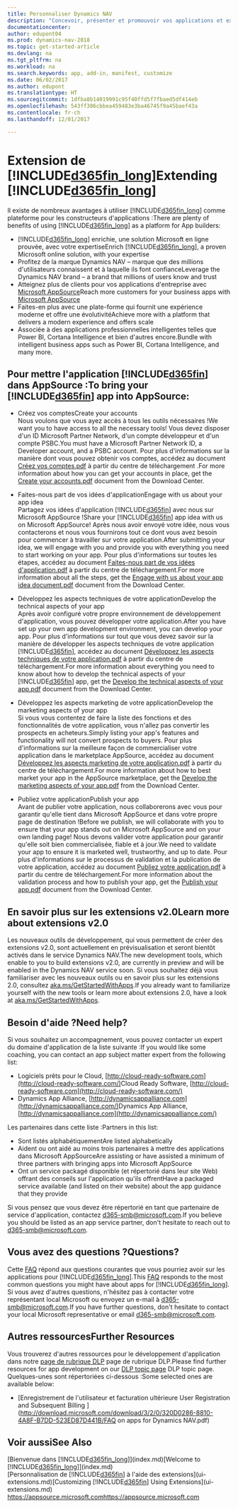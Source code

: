 ```yaml
---
title: Personnaliser Dynamics NAV
description: "Concevoir, présenter et promouvoir vos applications et extensions pour Dynamics NAV."
documentationcenter: 
author: edupont04
ms.prod: dynamics-nav-2018
ms.topic: get-started-article
ms.devlang: na
ms.tgt_pltfrm: na
ms.workload: na
ms.search.keywords: app, add-in, manifest, customize
ms.date: 06/02/2017
ms.author: edupont
ms.translationtype: HT
ms.sourcegitcommit: 1dfba8b14019991c95f40ffd5f7fbaed5df414eb
ms.openlocfilehash: 543ff306cbbea459483e3ba46745f9a45baef43a
ms.contentlocale: fr-ch
ms.lasthandoff: 12/01/2017

---
```

# <a name="extending-included365finlongincludesd365finlongmdmd"></a><span data-ttu-id="79ad7-103">Extension de [!INCLUDE[d365fin_long](includes/d365fin_long_md.md)]</span><span class="sxs-lookup"><span data-stu-id="79ad7-103">Extending [!INCLUDE[d365fin_long](includes/d365fin_long_md.md)]</span></span>
<span data-ttu-id="79ad7-104">Il existe de nombreux avantages à utiliser [!INCLUDE[d365fin_long](includes/d365fin_long_md.md)] comme plateforme pour les constructeurs d'applications :</span><span class="sxs-lookup"><span data-stu-id="79ad7-104">There are plenty of benefits of using [!INCLUDE[d365fin_long](includes/d365fin_long_md.md)] as a platform for App builders:</span></span>

* <span data-ttu-id="79ad7-105">[!INCLUDE[d365fin_long](includes/d365fin_long_md.md)] enrichie, une solution Microsoft en ligne prouvée, avec votre expertise</span><span class="sxs-lookup"><span data-stu-id="79ad7-105">Enrich [!INCLUDE[d365fin_long](includes/d365fin_long_md.md)], a proven Microsoft online solution, with your expertise</span></span>  
* <span data-ttu-id="79ad7-106">Profitez de la marque Dynamics NAV – marque que des millions d'utilisateurs connaissent et à laquelle ils font confiance</span><span class="sxs-lookup"><span data-stu-id="79ad7-106">Leverage the Dynamics NAV brand – a brand that millions of users know and trust</span></span>  
* <span data-ttu-id="79ad7-107">Atteignez plus de clients pour vos applications d'entreprise avec [Microsoft AppSource](https://appsource.microsoft.com/)</span><span class="sxs-lookup"><span data-stu-id="79ad7-107">Reach more customers for your business apps with [Microsoft AppSource](https://appsource.microsoft.com/)</span></span>  
* <span data-ttu-id="79ad7-108">Faites-en plus avec une plate-forme qui fournit une expérience moderne et offre une évolutivité</span><span class="sxs-lookup"><span data-stu-id="79ad7-108">Achieve more with a platform that delivers a modern experience and offers scale</span></span>  
* <span data-ttu-id="79ad7-109">Associée à des applications professionnelles intelligentes telles que Power BI, Cortana Intelligence et bien d'autres encore.</span><span class="sxs-lookup"><span data-stu-id="79ad7-109">Bundle with intelligent business apps such as Power BI, Cortana Intelligence, and many more.</span></span>  

## <a name="to-bring-your-included365finincludesd365finmdmd-app-into-appsource"></a><span data-ttu-id="79ad7-110">Pour mettre l'application [!INCLUDE[d365fin](includes/d365fin_md.md)] dans AppSource :</span><span class="sxs-lookup"><span data-stu-id="79ad7-110">To bring your [!INCLUDE[d365fin](includes/d365fin_md.md)] app into AppSource:</span></span>
+ <span data-ttu-id="79ad7-111">Créez vos comptes</span><span class="sxs-lookup"><span data-stu-id="79ad7-111">Create your accounts</span></span>  
<span data-ttu-id="79ad7-112">Nous voulons que vous ayez accès à tous les outils nécessaires !</span><span class="sxs-lookup"><span data-stu-id="79ad7-112">We want you to have access to all the necessary tools!</span></span> <span data-ttu-id="79ad7-113">Vous devez disposer d'un ID Microsoft Partner Network, d'un compte développeur et d'un compte PSBC.</span><span class="sxs-lookup"><span data-stu-id="79ad7-113">You must have a Microsoft Partner Network ID, a Developer account, and a PSBC account.</span></span>
<span data-ttu-id="79ad7-114">Pour plus d'informations sur la manière dont vous pouvez obtenir vos comptes, accédez au document [Créez vos comptes.pdf](https://go.microsoft.com/fwlink/?linkid=841514) à partir du centre de téléchargement .</span><span class="sxs-lookup"><span data-stu-id="79ad7-114">For more information about how you can get your accounts in place, get the [Create your accounts.pdf](https://go.microsoft.com/fwlink/?linkid=841514) document from the Download Center.</span></span>

+ <span data-ttu-id="79ad7-115">Faites-nous part de vos idées d'application</span><span class="sxs-lookup"><span data-stu-id="79ad7-115">Engage with us about your app idea</span></span>  
<span data-ttu-id="79ad7-116">Partagez vos idées d'application [!INCLUDE[d365fin](includes/d365fin_md.md)] avec nous sur Microsoft AppSource !</span><span class="sxs-lookup"><span data-stu-id="79ad7-116">Share your [!INCLUDE[d365fin](includes/d365fin_md.md)] app idea with us on Microsoft AppSource!</span></span> <span data-ttu-id="79ad7-117">Après nous avoir envoyé votre idée, nous vous contacterons et nous vous fournirons tout ce dont vous avez besoin pour commencer à travailler sur votre application.</span><span class="sxs-lookup"><span data-stu-id="79ad7-117">After submitting your idea, we will engage with you and provide you with everything you need to start working on your app.</span></span>
<span data-ttu-id="79ad7-118">Pour plus d'informations sur toutes les étapes, accédez au document [Faites-nous part de vos idées d'application.pdf](https://go.microsoft.com/fwlink/?linkid=841515) à partir du centre de téléchargement.</span><span class="sxs-lookup"><span data-stu-id="79ad7-118">For more information about all the steps, get the [Engage with us about your app idea document.pdf](https://go.microsoft.com/fwlink/?linkid=841515) document from the Download Center.</span></span>

+ <span data-ttu-id="79ad7-119">Développez les aspects techniques de votre application</span><span class="sxs-lookup"><span data-stu-id="79ad7-119">Develop the technical aspects of your app</span></span>    
<span data-ttu-id="79ad7-120">Après avoir configuré votre propre environnement de développement d'application, vous pouvez développer votre application.</span><span class="sxs-lookup"><span data-stu-id="79ad7-120">After you have set up your own app development environment, you can develop your app.</span></span>
<span data-ttu-id="79ad7-121">Pour plus d'informations sur tout que vous devez savoir sur la manière de développer les aspects techniques de votre application [!INCLUDE[d365fin](includes/d365fin_md.md)], accédez au document [Développez les aspects techniques de votre application.pdf](https://go.microsoft.com/fwlink/?linkid=841516) à partir du centre de téléchargement.</span><span class="sxs-lookup"><span data-stu-id="79ad7-121">For more information about everything you need to know about how to develop the technical aspects of your [!INCLUDE[d365fin](includes/d365fin_md.md)] app, get the [Develop the technical aspects of your app.pdf](https://go.microsoft.com/fwlink/?linkid=841516) document from the Download Center.</span></span>

+ <span data-ttu-id="79ad7-122">Développez les aspects marketing de votre application</span><span class="sxs-lookup"><span data-stu-id="79ad7-122">Develop the marketing aspects of your app</span></span>  
<span data-ttu-id="79ad7-123">Si vous vous contentez de faire la liste des fonctions et des fonctionnalités de votre application, vous n'allez pas convertir les prospects en acheteurs.</span><span class="sxs-lookup"><span data-stu-id="79ad7-123">Simply listing your app's features and functionality will not convert prospects to buyers.</span></span> <span data-ttu-id="79ad7-124">Pour plus d'informations sur la meilleure façon de commercialiser votre application dans le marketplace AppSource, accédez au document [Développez les aspects marketing de votre application.pdf](https://go.microsoft.com/fwlink/?linkid=841518) à partir du centre de téléchargement.</span><span class="sxs-lookup"><span data-stu-id="79ad7-124">For more information about how to best market your app in the AppSource marketplace, get the [Develop the marketing aspects of your app.pdf](https://go.microsoft.com/fwlink/?linkid=841518) from the Download Center.</span></span>

+ <span data-ttu-id="79ad7-125">Publiez votre application</span><span class="sxs-lookup"><span data-stu-id="79ad7-125">Publish your app</span></span>  
<span data-ttu-id="79ad7-126">Avant de publier votre application, nous collaborerons avec vous pour garantir qu'elle tient dans Microsoft AppSource et dans votre propre page de destination !</span><span class="sxs-lookup"><span data-stu-id="79ad7-126">Before we publish, we will collaborate with you to ensure that your app stands out on Microsoft AppSource and on your own landing page!</span></span> <span data-ttu-id="79ad7-127">Nous devons valider votre application pour garantir qu'elle soit bien commercialisée, fiable et à jour.</span><span class="sxs-lookup"><span data-stu-id="79ad7-127">We need to validate your app to ensure it is marketed well, trustworthy, and up to date.</span></span>
<span data-ttu-id="79ad7-128">Pour plus d'informations sur le processus de validation et la publication de votre application, accédez au document [Publiez votre application.pdf](https://go.microsoft.com/fwlink/?linkid=841517) à partir du centre de téléchargement.</span><span class="sxs-lookup"><span data-stu-id="79ad7-128">For more information about the validation process and how to publish your app, get the [Publish your app.pdf](https://go.microsoft.com/fwlink/?linkid=841517) document from the Download Center.</span></span>

## <a name="learn-more-about-extensions-v20"></a><span data-ttu-id="79ad7-129">En savoir plus sur les extensions v2.0</span><span class="sxs-lookup"><span data-stu-id="79ad7-129">Learn more about extensions v2.0</span></span>
<span data-ttu-id="79ad7-130">Les nouveaux outils de développement, qui vous permettent de créer des extensions v2.0, sont actuellement en prévisualisation et seront bientôt activés dans le service Dynamics NAV.</span><span class="sxs-lookup"><span data-stu-id="79ad7-130">The new development tools, which enable to you to build extensions v2.0, are currently in preview and will be enabled in the Dynamics NAV service soon.</span></span> <span data-ttu-id="79ad7-131">Si vous souhaitez déjà vous familiariser avec les nouveaux outils ou en savoir plus sur les extensions 2.0, consultez [aka.ms/GetStartedWithApps](http://aka.ms/GetStartedWithApps).</span><span class="sxs-lookup"><span data-stu-id="79ad7-131">If you already want to familiarize yourself with the new tools or learn more about extensions 2.0, have a look at [aka.ms/GetStartedWithApps](http://aka.ms/GetStartedWithApps).</span></span>  

## <a name="need-help"></a><span data-ttu-id="79ad7-132">Besoin d'aide ?</span><span class="sxs-lookup"><span data-stu-id="79ad7-132">Need help?</span></span>
<span data-ttu-id="79ad7-133">Si vous souhaitez un accompagnement, vous pouvez contacter un expert du domaine d'application de la liste suivante :</span><span class="sxs-lookup"><span data-stu-id="79ad7-133">If you would like some coaching, you can contact an app subject matter expert from the following list:</span></span>

* <span data-ttu-id="79ad7-134">Logiciels prêts pour le Cloud, [http://cloud-ready-software.com](http://cloud-ready-software.com/)</span><span class="sxs-lookup"><span data-stu-id="79ad7-134">Cloud Ready Software, [http://cloud-ready-software.com](http://cloud-ready-software.com/)</span></span>  
* <span data-ttu-id="79ad7-135">Dynamics App Alliance, [http://dynamicsappalliance.com](http://dynamicsappalliance.com/)</span><span class="sxs-lookup"><span data-stu-id="79ad7-135">Dynamics App Alliance, [http://dynamicsappalliance.com](http://dynamicsappalliance.com/)</span></span>

<span data-ttu-id="79ad7-136">Les partenaires dans cette liste :</span><span class="sxs-lookup"><span data-stu-id="79ad7-136">Partners in this list:</span></span>

* <span data-ttu-id="79ad7-137">Sont listés alphabétiquement</span><span class="sxs-lookup"><span data-stu-id="79ad7-137">Are listed alphabetically</span></span>  
* <span data-ttu-id="79ad7-138">Aident ou ont aidé au moins trois partenaires à mettre des applications dans Microsoft AppSource</span><span class="sxs-lookup"><span data-stu-id="79ad7-138">Are assisting or have assisted a minimum of three partners with bringing apps into Microsoft AppSource</span></span>  
* <span data-ttu-id="79ad7-139">Ont un service packagé disponible (et répertorié dans leur site Web) offrant des conseils sur l'application qu'ils offrent</span><span class="sxs-lookup"><span data-stu-id="79ad7-139">Have a packaged service available (and listed on their website) about the app guidance that they provide</span></span>  

<span data-ttu-id="79ad7-140">Si vous pensez que vous devez être répertorié en tant que partenaire de service d'application, contactez [d365-smb@microsoft.com](mailto:d365-smb@microsoft.com).</span><span class="sxs-lookup"><span data-stu-id="79ad7-140">If you believe you should be listed as an app service partner, don't hesitate to reach out to [d365-smb@microsoft.com](mailto:d365-smb@microsoft.com).</span></span>

## <a name="questions"></a><span data-ttu-id="79ad7-141">Vous avez des questions ?</span><span class="sxs-lookup"><span data-stu-id="79ad7-141">Questions?</span></span>
<span data-ttu-id="79ad7-142">Cette [FAQ](https://go.microsoft.com/fwlink/?linkid=841520) répond aux questions courantes que vous pourriez avoir sur les applications pour [!INCLUDE[d365fin_long](includes/d365fin_long_md.md)].</span><span class="sxs-lookup"><span data-stu-id="79ad7-142">This [FAQ](https://go.microsoft.com/fwlink/?linkid=841520) responds to the most common questions you might have about apps for [!INCLUDE[d365fin_long](includes/d365fin_long_md.md)].</span></span> <span data-ttu-id="79ad7-143">Si vous avez d'autres questions, n'hésitez pas à contacter votre représentant local Microsoft ou envoyez un e-mail à [d365-smb@microsoft.com](mailto:d365-smb@microsoft.com).</span><span class="sxs-lookup"><span data-stu-id="79ad7-143">If you have further questions, don't hesitate to contact your local Microsoft representative or email [d365-smb@microsoft.com](mailto:d365-smb@microsoft.com).</span></span>

## <a name="further-resources"></a><span data-ttu-id="79ad7-144">Autres ressources</span><span class="sxs-lookup"><span data-stu-id="79ad7-144">Further Resources</span></span>
<span data-ttu-id="79ad7-145">Vous trouverez d'autres ressources pour le développement d'application dans notre [page de rubrique DLP](https://mbspartner.microsoft.com/BFI/Topic/76) page de rubrique DLP.</span><span class="sxs-lookup"><span data-stu-id="79ad7-145">Please find further resources for app development on our [DLP topic page](https://mbspartner.microsoft.com/BFI/Topic/76) DLP topic page.</span></span> <span data-ttu-id="79ad7-146">Quelques-unes sont répertoriées ci-dessous :</span><span class="sxs-lookup"><span data-stu-id="79ad7-146">Some selected ones are available below:</span></span>
-   [<span data-ttu-id="79ad7-147">Enregistrement de l'utilisateur et facturation ultérieure </span><span class="sxs-lookup"><span data-stu-id="79ad7-147">User Registration and Subsequent Billing </span></span>](http://download.microsoft.com/download/3/2/0/320D0286-8810-4A8F-B7DD-523ED87D441B/FAQ on apps for Dynamics NAV.pdf)



## <a name="see-also"></a><span data-ttu-id="79ad7-148">Voir aussi</span><span class="sxs-lookup"><span data-stu-id="79ad7-148">See Also</span></span>
<span data-ttu-id="79ad7-149">[Bienvenue dans [!INCLUDE[d365fin_long](includes/d365fin_long_md.md)]](index.md)</span><span class="sxs-lookup"><span data-stu-id="79ad7-149">[Welcome to [!INCLUDE[d365fin_long](includes/d365fin_long_md.md)]](index.md)</span></span>  
<span data-ttu-id="79ad7-150">[Personnalisation de [!INCLUDE[d365fin](includes/d365fin_md.md)] à l'aide des extensions](ui-extensions.md)</span><span class="sxs-lookup"><span data-stu-id="79ad7-150">[Customizing [!INCLUDE[d365fin](includes/d365fin_md.md)] Using Extensions](ui-extensions.md)</span></span>  
[<span data-ttu-id="79ad7-151">https://appsource.microsoft.com</span><span class="sxs-lookup"><span data-stu-id="79ad7-151">https://appsource.microsoft.com</span></span>](https://appsource.microsoft.com/en-us/marketplace/apps?product=dynamics-365-for-financials&page=1)

